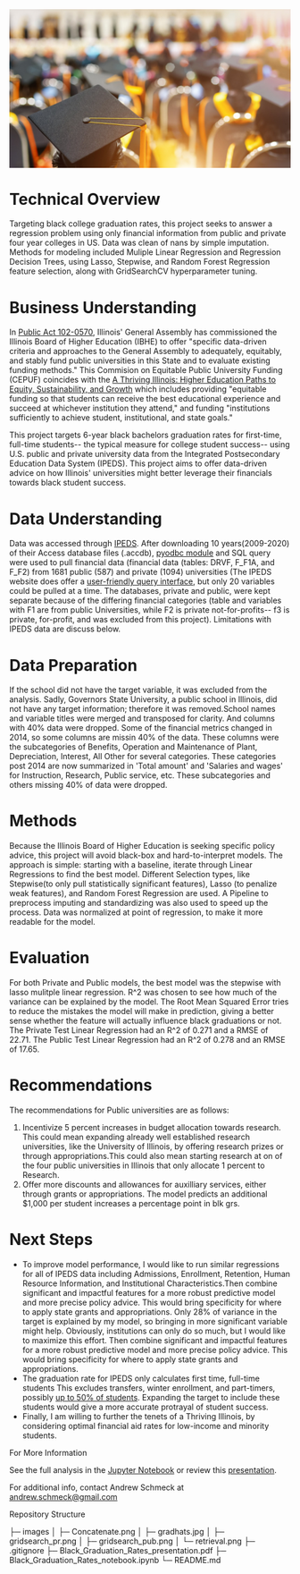 <img src="images/gradhats.jpg" align='center' alt="Students in cap and gown sitting at graduation" style="width: 800px;"/>

# Technical Overview
Targeting black college graduation rates, this project seeks to answer a regression problem using only financial information from public and private four year colleges in US. Data was clean of nans by simple imputation. Methods for modeling included Muliple Linear Regression and Regression Decision Trees, using Lasso, Stepwise, and Random Forest Regression feature selection, along with GridSearchCV hyperparameter tuning. 

# Business Understanding
In [Public Act 102-0570](https://ilga.gov/legislation/publicacts/fulltext.asp?Name=102-0570), Illinois' General Assembly has commissioned the Illinois Board of Higher Education (IBHE) to offer "specific data-driven criteria and approaches to the General Assembly to adequately, equitably, and stably fund public universities in this State and to evaluate existing funding methods." This Commision on Equitable Public University Funding (CEPUF) coincides with the [A Thriving Illinois: Higher Education Paths to Equity, Sustainability, and Growth](https://ibhestrategicplan.ibhe.org/IBHE-Strategic-Plan-2021.html) which includes providing "equitable funding so that students can receive the best educational experience and succeed at whichever institution they attend," and funding "institutions sufficiently to achieve student, institutional, and state goals."

This project targets 6-year black bachelors graduation rates for first-time, full-time students-- the typical measure for college student success-- using U.S. public and private university data from the Integrated Postsecondary Education Data System (IPEDS). This project aims to offer data-driven advice on how Illinois' universities might better leverage their financials towards black student success.

# Data Understanding
Data was accessed through [IPEDS](https://nces.ed.gov/ipeds/use-the-data/download-access-database). After downloading 10 years(2009-2020) of their Access database files (.accdb), [pyodbc module](https://pypi.org/project/pyodbc/) and SQL query were used to pull financial data (financial data (tables: DRVF, F_F1A, and F_F2) from 1681 public (587) and private (1094) universities (The IPEDS website does offer a [user-friendly query interface](https://nces.ed.gov/ipeds/datacenter/InstitutionList.aspx?goToReportId=1), but only 20 variables could be pulled at a time. The databases, private and public, were kept separate because of the differing financial categories (table and variables with F1 are from public Universities, while F2 is private not-for-profits-- f3 is private, for-profit, and was excluded from this project). Limitations with IPEDS data are discuss below.  

# Data Preparation
If the school did not have the target variable, it was excluded from the analysis. Sadly, Governors State University, a public school in Illinois, did not have any target information; therefore it was removed.School names and variable titles were merged and transposed for clarity. And columns with 40% data were dropped. Some of the financial metrics changed in 2014, so some columns are missin 40% of the data. These columns were the subcategories of Benefits, Operation and Maintenance of Plant, Depreciation, Interest, All Other for several categories. These categories post 2014 are now summarized in 'Total amount' and 'Salaries and wages' for Instruction, Research, Public service, etc. These subcategories and others missing 40% of data were dropped.

# Methods
Because the Illinois Board of Higher Education is seeking specific policy advice, this project will avoid black-box and hard-to-interpret models. The approach is simple: starting with a baseline, iterate through Linear Regressions to find the best model. Different Selection types, like Stepwise(to only pull statistically significant features), Lasso (to penalize weak features), and Random Forest Regression are used. A Pipeline to preprocess imputing and standardizing was also used to speed up the process. Data was normalized at point of regression, to make it more readable for the model.

# Evaluation
For both Private and Public models, the best model was the stepwise with lasso mulitple linear regression. R^2 was chosen to see how much of the variance can be explained by the model. The Root Mean Squared Error tries to reduce the mistakes the model will make in prediction, giving a better sense whether the feature will actually influence black graduations or not. 
The Private Test Linear Regression had an R^2 of 0.271 and a RMSE of 22.71.
The Public Test Linear Regression had an R^2 of 0.278 and an RMSE of 17.65.

# Recommendations
The recommendations for Public universities are as follows: 
1) Incentivize 5 percent increases in budget allocation towards research. This could mean expanding already well established research universities, like the University of Illinois, by offering research prizes or through appropriations.This could also mean starting research at on of the four public universities in Illinois that only allocate 1 percent to Research.
2) Offer more discounts and allowances for auxilliary services, either through grants or appropriations. The model predicts an additional \$1,000 per student increases a percentage point in blk grs. 

# Next Steps
- To improve model performance, I would like to run similar regressions for all of IPEDS data including Admissions, Enrollment, Retention, Human Resource Information, and Institutional Characteristics.Then combine significant and impactful features for a more robust predictive model and more precise policy advice. This would bring specificity for where to apply state grants and appropriations. Only 28% of variance in the target is explained by my model, so bringing in more significant variable might help. Obviously, institutions can only do so much, but I would like to maximize this effort. Then combine significant and impactful features for a more robust predictive model and more precise policy advice. This would bring specificity for where to apply state grants and appropriations.  
- The graduation rate for IPEDS only calculates first time, full-time students This excludes transfers,  winter enrollment, and part-timers, possibly [up to 50% of students](). Expanding the target to include these students would give a more accurate protrayal of student success. 
- Finally, I am willing to further the tenets of a Thriving Illinois, by considering optimal financial aid rates for low-income and minority students.
 
 For More Information
 
 See the full analysis in the [Jupyter Notebook](https://github.com/andrewschmeck/Black-Graduation-Rates/blob/main/Black_Graduation_Rates_notebook.ipynb) or review this [presentation](https://github.com/andrewschmeck/Black-Graduation-Rates/blob/main/Black_Graduation_Rates_presentation.pdf). 
 
 For additional info, contact Andrew Schmeck at andrew.schmeck@gmail.com
 
 Repository Structure
 
├─ images
│  ├─ Concatenate.png
│  ├─ gradhats.jpg
│  ├─ gridsearch_pr.png
│  ├─ gridsearch_pub.png
│  └─ retrieval.png
├─ .gitignore
├─ Black_Graduation_Rates_presentation.pdf
├─ Black_Graduation_Rates_notebook.ipynb
└─ README.md
